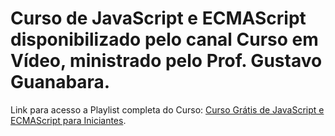 # Curso de JavaScript e ECMAScript disponibilizado pelo canal Curso em Vídeo, ministrado pelo Prof. Gustavo Guanabara.

Link para acesso a Playlist completa do Curso: <a href="https://www.youtube.com/playlist?list=PLHz_AreHm4dlsK3Nr9GVvXCbpQyHQl1o1">Curso Grátis de JavaScript e ECMAScript para Iniciantes</a>.
